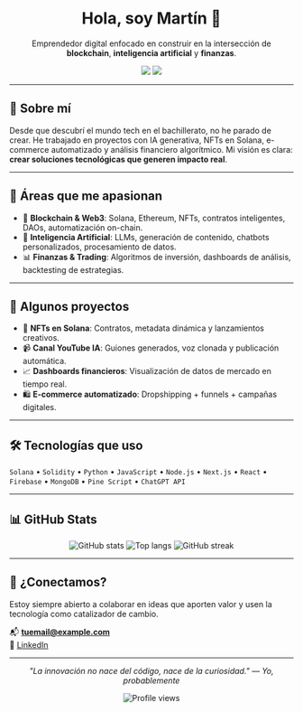 <h1 align="center">Hola, soy Martín 👋</h1>
<p align="center">
  Emprendedor digital enfocado en construir en la intersección de <strong>blockchain</strong>, <strong>inteligencia artificial</strong> y <strong>finanzas</strong>.
</p>

<p align="center">
  <a href="https://www.linkedin.com/in/martinpcs/"><img src="https://img.shields.io/badge/LinkedIn-%230077B5.svg?style=flat&logo=linkedin&logoColor=white" /></a>
  <a href="mailto:martinperezcss@gmail.com"><img src="https://img.shields.io/badge/Email-%23D14836.svg?style=flat&logo=gmail&logoColor=white" /></a>
</p>

---

## 🚀 Sobre mí

Desde que descubrí el mundo tech en el bachillerato, no he parado de crear. He trabajado en proyectos con IA generativa, NFTs en Solana, e-commerce automatizado y análisis financiero algorítmico. Mi visión es clara: **crear soluciones tecnológicas que generen impacto real**.

---

## 🧩 Áreas que me apasionan

- 🔗 **Blockchain & Web3**: Solana, Ethereum, NFTs, contratos inteligentes, DAOs, automatización on-chain.
- 🤖 **Inteligencia Artificial**: LLMs, generación de contenido, chatbots personalizados, procesamiento de datos.
- 📊 **Finanzas & Trading**: Algoritmos de inversión, dashboards de análisis, backtesting de estrategias.

---

## 🧪 Algunos proyectos

- 🎨 **NFTs en Solana**: Contratos, metadata dinámica y lanzamientos creativos.
- 📹 **Canal YouTube IA**: Guiones generados, voz clonada y publicación automática.
- 📈 **Dashboards financieros**: Visualización de datos de mercado en tiempo real.
- 🛍️ **E-commerce automatizado**: Dropshipping + funnels + campañas digitales.

---

## 🛠️ Tecnologías que uso

`Solana` • `Solidity` • `Python` • `JavaScript` • `Node.js` • `Next.js` • `React` • `Firebase` • `MongoDB` • `Pine Script` • `ChatGPT API`

---

## 📊 GitHub Stats

<p align="center">
  <img src="https://github-readme-stats.vercel.app/api?username=martinperezcss&show_icons=true&theme=tokyonight" alt="GitHub stats" />
  <img src="https://github-readme-stats.vercel.app/api/top-langs/?username=martinperezcss&layout=compact&theme=tokyonight" alt="Top langs" />
  <img src="https://github-readme-streak-stats.herokuapp.com/?user=martinperezcss&theme=tokyonight" alt="GitHub streak" />
</p>

---

## 🤝 ¿Conectamos?

Estoy siempre abierto a colaborar en ideas que aporten valor y usen la tecnología como catalizador de cambio.

📬 **tuemail@example.com**  
🔗 [LinkedIn](https://www.linkedin.com/in/tu-usuario)

---

<p align="center">
  <i>"La innovación no nace del código, nace de la curiosidad." — Yo, probablemente</i>
</p>

<p align="center">
  <img src="https://komarev.com/ghpvc/?username=martinperezcss&label=Vistas+al+perfil&color=blue&style=flat" alt="Profile views" />
</p>
